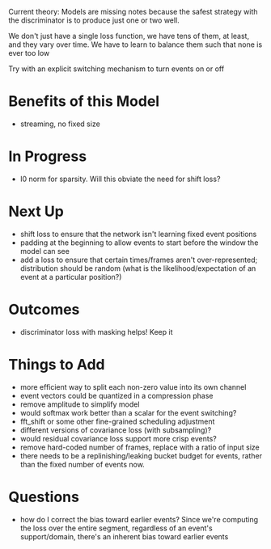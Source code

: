 Current theory:  Models are missing notes because the safest strategy with the discriminator is to
produce just one or two well.


We don't just have a single loss function, we have tens of them, at least, and they vary over time.  We
have to learn to balance them such that none is ever too low


Try with an explicit switching mechanism to turn events on or off

# Benefits of this Model
- streaming, no fixed size

# In Progress
- l0 norm for sparsity.  Will this obviate the need for shift loss?

# Next Up
- shift loss to ensure that the network isn't learning fixed event positions
- padding at the beginning to allow events to start before the window the model can see
- add a loss to ensure that certain times/frames aren't over-represented;  distribution should be random (what is the likelihood/expectation of an event at a particular position?)

# Outcomes
- discriminator loss with masking helps! Keep it


# Things to Add
- more efficient way to split each non-zero value into its own channel
- event vectors could be quantized in a compression phase
- remove amplitude to simplify model
- would softmax work better than a scalar for the event switching?
- fft_shift or some other fine-grained scheduling adjustment
- different versions of covariance loss (with subsampling)?
- would residual covariance loss support more crisp events?
- remove hard-coded number of frames, replace with a ratio of input size
- there needs to be a replinishing/leaking bucket budget for events, rather than the fixed number of events now.




# Questions
- how do I correct the bias toward earlier events?  Since we're computing the loss over the entire
  segment, regardless of an event's support/domain, there's an inherent bias toward earlier events